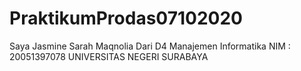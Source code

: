 # PraktikumProdas07102020
Saya Jasmine Sarah Maqnolia
Dari D4 Manajemen Informatika
NIM : 20051397078
UNIVERSITAS NEGERI SURABAYA
